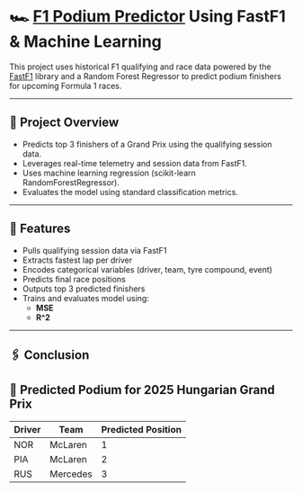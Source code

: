 # 🏎️ [F1 Podium Predictor](https://f1prediction.onrender.com/) Using FastF1 & Machine Learning

This project uses historical F1 qualifying and race data powered by the [FastF1](https://theoehrly.github.io/Fast-F1/) library and a Random Forest Regressor to predict podium finishers for upcoming Formula 1 races.

---

## 📌 Project Overview

- Predicts top 3 finishers of a Grand Prix using the qualifying session data.
- Leverages real-time telemetry and session data from FastF1.
- Uses machine learning regression (scikit-learn RandomForestRegressor).
- Evaluates the model using standard classification metrics.

---

## 🚀 Features

- Pulls qualifying session data via FastF1
- Extracts fastest lap per driver
- Encodes categorical variables (driver, team, tyre compound, event)
- Predicts final race positions
- Outputs top 3 predicted finishers
- Trains and evaluates model using:
  - **MSE**
  - **R^2**

  
---
## 🖇 Conclusion
## 🏁 Predicted Podium for 2025 Hungarian Grand Prix

| Driver | Team              | Predicted Position |
|--------|-------------------|--------------------|
| NOR    | McLaren           | 1                  |
| PIA    | McLaren           | 2                  |
| RUS    | Mercedes          | 3                  |



